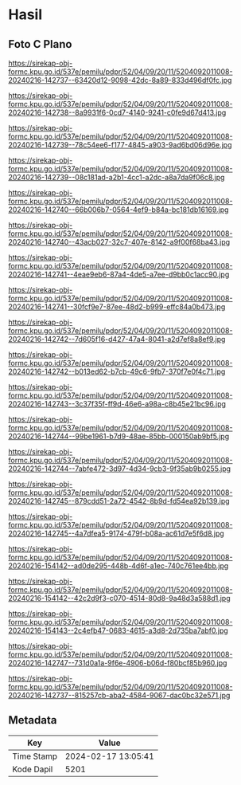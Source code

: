# Hasil

## Foto C Plano

https://sirekap-obj-formc.kpu.go.id/537e/pemilu/pdpr/52/04/09/20/11/5204092011008-20240216-142737--63420d12-9098-42dc-8a89-833d496df0fc.jpg

https://sirekap-obj-formc.kpu.go.id/537e/pemilu/pdpr/52/04/09/20/11/5204092011008-20240216-142738--8a9931f6-0cd7-4140-9241-c0fe9d67d413.jpg

https://sirekap-obj-formc.kpu.go.id/537e/pemilu/pdpr/52/04/09/20/11/5204092011008-20240216-142739--78c54ee6-f177-4845-a903-9ad6bd06d96e.jpg

https://sirekap-obj-formc.kpu.go.id/537e/pemilu/pdpr/52/04/09/20/11/5204092011008-20240216-142739--08c181ad-a2b1-4cc1-a2dc-a8a7da9f06c8.jpg

https://sirekap-obj-formc.kpu.go.id/537e/pemilu/pdpr/52/04/09/20/11/5204092011008-20240216-142740--66b006b7-0564-4ef9-b84a-bc181db16169.jpg

https://sirekap-obj-formc.kpu.go.id/537e/pemilu/pdpr/52/04/09/20/11/5204092011008-20240216-142740--43acb027-32c7-407e-8142-a9f00f68ba43.jpg

https://sirekap-obj-formc.kpu.go.id/537e/pemilu/pdpr/52/04/09/20/11/5204092011008-20240216-142741--4eae9eb6-87a4-4de5-a7ee-d9bb0c1acc90.jpg

https://sirekap-obj-formc.kpu.go.id/537e/pemilu/pdpr/52/04/09/20/11/5204092011008-20240216-142741--30fcf9e7-87ee-48d2-b999-effc84a0b473.jpg

https://sirekap-obj-formc.kpu.go.id/537e/pemilu/pdpr/52/04/09/20/11/5204092011008-20240216-142742--7d605f16-d427-47a4-8041-a2d7ef8a8ef9.jpg

https://sirekap-obj-formc.kpu.go.id/537e/pemilu/pdpr/52/04/09/20/11/5204092011008-20240216-142742--b013ed62-b7cb-49c6-9fb7-370f7e0f4c71.jpg

https://sirekap-obj-formc.kpu.go.id/537e/pemilu/pdpr/52/04/09/20/11/5204092011008-20240216-142743--3c37f35f-ff9d-46e6-a98a-c8b45e21bc96.jpg

https://sirekap-obj-formc.kpu.go.id/537e/pemilu/pdpr/52/04/09/20/11/5204092011008-20240216-142744--99be1961-b7d9-48ae-85bb-000150ab9bf5.jpg

https://sirekap-obj-formc.kpu.go.id/537e/pemilu/pdpr/52/04/09/20/11/5204092011008-20240216-142744--7abfe472-3d97-4d34-9cb3-9f35ab9b0255.jpg

https://sirekap-obj-formc.kpu.go.id/537e/pemilu/pdpr/52/04/09/20/11/5204092011008-20240216-142745--879cdd51-2a72-4542-8b9d-fd54ea92b139.jpg

https://sirekap-obj-formc.kpu.go.id/537e/pemilu/pdpr/52/04/09/20/11/5204092011008-20240216-142745--4a7dfea5-9174-479f-b08a-ac61d7e5f6d8.jpg

https://sirekap-obj-formc.kpu.go.id/537e/pemilu/pdpr/52/04/09/20/11/5204092011008-20240216-154142--ad0de295-448b-4d6f-a1ec-740c761ee4bb.jpg

https://sirekap-obj-formc.kpu.go.id/537e/pemilu/pdpr/52/04/09/20/11/5204092011008-20240216-154142--42c2d9f3-c070-4514-80d8-9a48d3a588d1.jpg

https://sirekap-obj-formc.kpu.go.id/537e/pemilu/pdpr/52/04/09/20/11/5204092011008-20240216-154143--2c4efb47-0683-4615-a3d8-2d735ba7abf0.jpg

https://sirekap-obj-formc.kpu.go.id/537e/pemilu/pdpr/52/04/09/20/11/5204092011008-20240216-142747--731d0a1a-9f6e-4906-b06d-f80bcf85b960.jpg

https://sirekap-obj-formc.kpu.go.id/537e/pemilu/pdpr/52/04/09/20/11/5204092011008-20240216-142737--815257cb-aba2-4584-9067-dac0bc32e571.jpg


## Metadata

| Key        | Value               |
| ---------- | ------------------- |
| Time Stamp | 2024-02-17 13:05:41 |
| Kode Dapil | 5201                |



